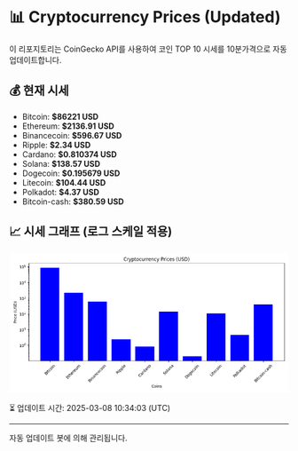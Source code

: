
# 📊 Cryptocurrency Prices (Updated)

이 리포지토리는 CoinGecko API를 사용하여 코인 TOP 10 시세를 10분가격으로 자동 업데이트합니다.

## 💰 현재 시세
- Bitcoin: **$86221 USD**
- Ethereum: **$2136.91 USD**
- Binancecoin: **$596.67 USD**
- Ripple: **$2.34 USD**
- Cardano: **$0.810374 USD**
- Solana: **$138.57 USD**
- Dogecoin: **$0.195679 USD**
- Litecoin: **$104.44 USD**
- Polkadot: **$4.37 USD**
- Bitcoin-cash: **$380.59 USD**

## 📈 시세 그래프 (로그 스케일 적용)
![Crypto Prices](crypto_prices.png)

⏳ 업데이트 시간: 2025-03-08 10:34:03 (UTC)

---
자동 업데이트 봇에 의해 관리됩니다.
